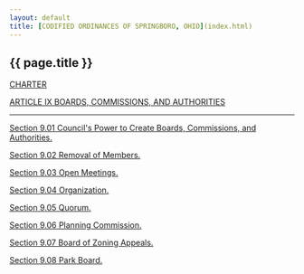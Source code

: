 ```yaml
---
layout: default 
title: [CODIFIED ORDINANCES OF SPRINGBORO, OHIO](index.html) 
---
```


{{ page.title }}
----------------

[CHARTER](1289a412.html)

[ARTICLE IX BOARDS, COMMISSIONS, AND AUTHORITIES](1441a412.html)

---

[Section 9.01 Council's Power to Create Boards, Commissions, and
Authorities.](1443a412.html)

[Section 9.02 Removal of Members.](1447a412.html)

[Section 9.03 Open Meetings.](144ba412.html)

[Section 9.04 Organization.](144fa412.html)

[Section 9.05 Quorum.](1453a412.html)

[Section 9.06 Planning Commission.](1457a412.html)

[Section 9.07 Board of Zoning Appeals.](145da412.html)

[Section 9.08 Park Board.](1462a412.html)
